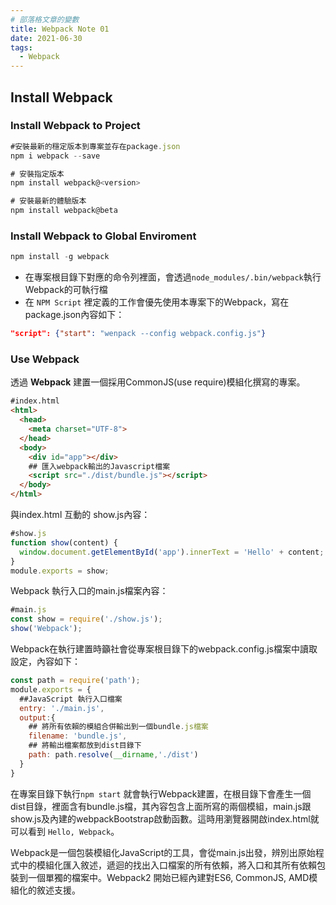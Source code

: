 ```yaml
---
# 部落格文章的變數
title: Webpack Note 01
date: 2021-06-30
tags: 
  - Webpack
---
```

<!-- Welcome to [Hexo](https://hexo.io/)! This is your very first post. Check [documentation](https://hexo.io/docs/) for more info. If you get any problems when using Hexo, you can find the answer in [troubleshooting](https://hexo.io/docs/troubleshooting.html) or you can ask me on [GitHub](https://github.com/hexojs/hexo/issues). -->

## Install Webpack

### Install Webpack to Project

``` javascript
#安裝最新的穩定版本到專案並存在package.json
npm i webpack --save 

# 安裝指定版本
npm install webpack@<version>

# 安裝最新的體驗版本
npm install webpack@beta
```

###  Install Webpack to Global Enviroment

``` javascript
npm install -g webpack
```
* 在專案根目錄下對應的命令列裡面，會透過`node_modules/.bin/webpack`執行Webpack的可執行檔
* 在 `NPM Script` 裡定義的工作會優先使用本專案下的Webpack，寫在package.json內容如下：

``` json
"script": {"start": "wenpack --config webpack.config.js"}
```

### Use Webpack
透過 **Webpack** 建置一個採用CommonJS(use require)模組化撰寫的專案。
``` html
#index.html
<html>
  <head>
    <meta charset="UTF-8">
  </head>
  <body>
    <div id="app"></div>
    ## 匯入webpack輸出的Javascript檔案
    <script src="./dist/bundle.js"></script>
  </body>
</html>
```

與index.html 互動的 show.js內容：
``` js
#show.js
function show(content) {
  window.document.getElementById('app').innerText = 'Hello' + content;
}
module.exports = show;
```

Webpack 執行入口的main.js檔案內容：
``` js
#main.js
const show = require('./show.js');
show('Webpack');
```

Webpack在執行建置時籲社會從專案根目錄下的webpack.config.js檔案中讀取設定，內容如下：
``` js
const path = require('path');
module.exports = {
  ##JavaScript 執行入口檔案
  entry: './main.js',
  output:{
    ## 將所有依賴的模組合併輸出到一個bundle.js檔案
    filename: 'bundle.js',
    ## 將輸出檔案都放到dist目錄下
    path: path.resolve(__dirname,'./dist')
  }
}
```

在專案目錄下執行`npm start` 就會執行Webpack建置，在根目錄下會產生一個dist目錄，裡面含有bundle.js檔，其內容包含上面所寫的兩個模組，main.js跟show.js及內建的webpackBootstrap啟動函數。這時用瀏覽器開啟index.html就可以看到 `Hello, Webpack`。

Ｗebpack是一個包裝模組化JavaScript的工具，會從main.js出發，辨別出原始程式中的模組化匯入敘述，遞迴的找出入口檔案的所有依賴，將入口和其所有依賴包裝到一個單獨的檔案中。Webpack2 開始已經內建對ES6, CommonJS, AMD模組化的敘述支援。
